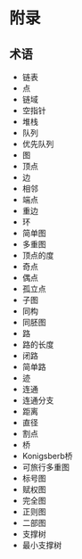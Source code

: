 # 附录

## 术语

  - 链表
  - 点
  - 链域
  - 空指针
  - 堆栈
  - 队列
  - 优先队列
  - 图
  - 顶点
  - 边
  - 相邻
  - 端点
  - 重边
  - 环
  - 简单图
  - 多重图
  - 顶点的度
  - 奇点
  - 偶点
  - 孤立点
  - 子图
  - 同构
  - 同胚图
  - 路
  - 路的长度
  - 闭路
  - 简单路
  - 迹
  - 连通
  - 连通分支
  - 距离
  - 直径
  - 割点
  - 桥
  - Konigsberb桥
  - 可旅行多重图
  - 标号图
  - 赋权图
  - 完全图
  - 正则图
  - 二部图
  - 支撑树
  - 最小支撑树
